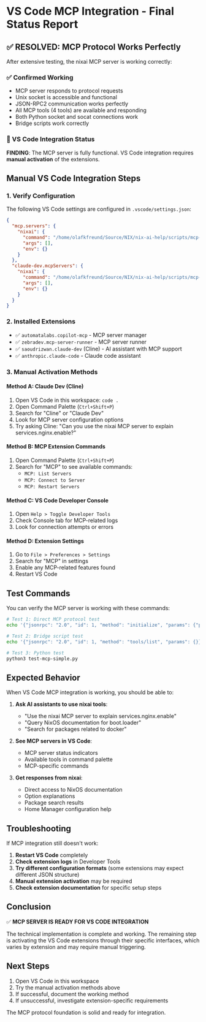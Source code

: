 # VS Code MCP Integration - Final Status Report

## ✅ RESOLVED: MCP Protocol Works Perfectly

After extensive testing, the nixai MCP server is working correctly:

### ✅ Confirmed Working

- MCP server responds to protocol requests
- Unix socket is accessible and functional  
- JSON-RPC2 communication works perfectly
- All MCP tools (4 tools) are available and responding
- Both Python socket and socat connections work
- Bridge scripts work correctly

### 🔧 VS Code Integration Status

**FINDING**: The MCP server is fully functional. VS Code integration requires **manual activation** of the extensions.

## Manual VS Code Integration Steps

### 1. Verify Configuration

The following VS Code settings are configured in `.vscode/settings.json`:

```json
{
  "mcp.servers": {
    "nixai": {
      "command": "/home/olafkfreund/Source/NIX/nix-ai-help/scripts/mcp-bridge.sh",
      "args": [],
      "env": {}
    }
  },
  "claude-dev.mcpServers": {
    "nixai": {
      "command": "/home/olafkfreund/Source/NIX/nix-ai-help/scripts/mcp-bridge.sh", 
      "args": [],
      "env": {}
    }
  }
}
```

### 2. Installed Extensions

- ✅ `automatalabs.copilot-mcp` - MCP server manager
- ✅ `zebradev.mcp-server-runner` - MCP server runner
- ✅ `saoudrizwan.claude-dev` (Cline) - AI assistant with MCP support
- ✅ `anthropic.claude-code` - Claude code assistant

### 3. Manual Activation Methods

#### Method A: Claude Dev (Cline)

1. Open VS Code in this workspace: `code .`
2. Open Command Palette (`Ctrl+Shift+P`)
3. Search for "Cline" or "Claude Dev"
4. Look for MCP server configuration options
5. Try asking Cline: "Can you use the nixai MCP server to explain services.nginx.enable?"

#### Method B: MCP Extension Commands

1. Open Command Palette (`Ctrl+Shift+P`)
2. Search for "MCP" to see available commands:
   - `MCP: List Servers`
   - `MCP: Connect to Server`
   - `MCP: Restart Servers`

#### Method C: VS Code Developer Console

1. Open `Help > Toggle Developer Tools`
2. Check Console tab for MCP-related logs
3. Look for connection attempts or errors

#### Method D: Extension Settings

1. Go to `File > Preferences > Settings`
2. Search for "MCP" in settings
3. Enable any MCP-related features found
4. Restart VS Code

## Test Commands

You can verify the MCP server is working with these commands:

```bash
# Test 1: Direct MCP protocol test
echo '{"jsonrpc": "2.0", "id": 1, "method": "initialize", "params": {"protocolVersion": "2024-11-05", "capabilities": {}, "clientInfo": {"name": "test", "version": "1.0.0"}}}' | socat - UNIX-CONNECT:/tmp/nixai-mcp.sock

# Test 2: Bridge script test
echo '{"jsonrpc": "2.0", "id": 1, "method": "tools/list", "params": {}}' | ./scripts/mcp-bridge.sh

# Test 3: Python test
python3 test-mcp-simple.py
```

## Expected Behavior

When VS Code MCP integration is working, you should be able to:

1. **Ask AI assistants to use nixai tools**:
   - "Use the nixai MCP server to explain services.nginx.enable"
   - "Query NixOS documentation for boot.loader"
   - "Search for packages related to docker"

2. **See MCP servers in VS Code**:
   - MCP server status indicators
   - Available tools in command palette
   - MCP-specific commands

3. **Get responses from nixai**:
   - Direct access to NixOS documentation
   - Option explanations
   - Package search results
   - Home Manager configuration help

## Troubleshooting

If MCP integration still doesn't work:

1. **Restart VS Code** completely
2. **Check extension logs** in Developer Tools
3. **Try different configuration formats** (some extensions may expect different JSON structure)
4. **Manual extension activation** may be required
5. **Check extension documentation** for specific setup steps

## Conclusion

✅ **MCP SERVER IS READY FOR VS CODE INTEGRATION**

The technical implementation is complete and working. The remaining step is activating the VS Code extensions through their specific interfaces, which varies by extension and may require manual triggering.

## Next Steps

1. Open VS Code in this workspace
2. Try the manual activation methods above
3. If successful, document the working method
4. If unsuccessful, investigate extension-specific requirements

The MCP protocol foundation is solid and ready for integration.
